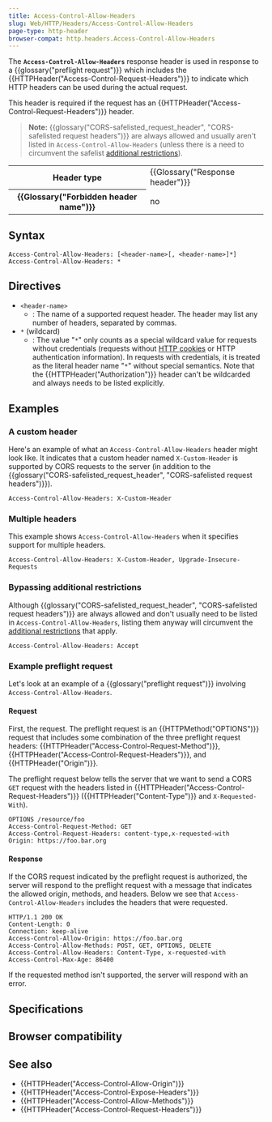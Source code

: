 ```yaml
---
title: Access-Control-Allow-Headers
slug: Web/HTTP/Headers/Access-Control-Allow-Headers
page-type: http-header
browser-compat: http.headers.Access-Control-Allow-Headers
---
```




The **`Access-Control-Allow-Headers`** response header is used in response to a {{glossary("preflight request")}} which includes the {{HTTPHeader("Access-Control-Request-Headers")}} to indicate which HTTP headers can be used during the actual request.

This header is required if the request has an {{HTTPHeader("Access-Control-Request-Headers")}} header.

> **Note:** {{glossary("CORS-safelisted_request_header", "CORS-safelisted request headers")}} are always allowed and usually aren't listed in `Access-Control-Allow-Headers` (unless there is a need to circumvent the safelist [additional restrictions](/Glossary/CORS-safelisted_request_header#additional_restrictions)).

<table class="properties">
  <tbody>
    <tr>
      <th scope="row">Header type</th>
      <td>{{Glossary("Response header")}}</td>
    </tr>
    <tr>
      <th scope="row">{{Glossary("Forbidden header name")}}</th>
      <td>no</td>
    </tr>
  </tbody>
</table>

## Syntax

```http
Access-Control-Allow-Headers: [<header-name>[, <header-name>]*]
Access-Control-Allow-Headers: *
```

## Directives

- `<header-name>`
  - : The name of a supported request header. The header may list any number of headers, separated by commas.
- `*` (wildcard)
  - : The value "`*`" only counts as a special wildcard value for requests without credentials (requests without [HTTP cookies](/Web/HTTP/Cookies) or HTTP authentication information). In requests with credentials, it is treated as the literal header name "`*`" without special semantics. Note that the {{HTTPHeader("Authorization")}} header can't be wildcarded and always needs to be listed explicitly.

## Examples

### A custom header

Here's an example of what an `Access-Control-Allow-Headers` header might look like. It indicates that a custom header named `X-Custom-Header` is supported by CORS requests to the server (in addition to the {{glossary("CORS-safelisted_request_header", "CORS-safelisted request headers")}}).

```http
Access-Control-Allow-Headers: X-Custom-Header
```

### Multiple headers

This example shows `Access-Control-Allow-Headers` when it specifies support for multiple headers.

```http
Access-Control-Allow-Headers: X-Custom-Header, Upgrade-Insecure-Requests
```

### Bypassing additional restrictions

Although {{glossary("CORS-safelisted_request_header", "CORS-safelisted request headers")}} are always allowed and don't usually need to be listed in `Access-Control-Allow-Headers`, listing them anyway will circumvent the [additional restrictions](/Glossary/CORS-safelisted_request_header#additional_restrictions) that apply.

```http
Access-Control-Allow-Headers: Accept
```

### Example preflight request

Let's look at an example of a {{glossary("preflight request")}} involving `Access-Control-Allow-Headers`.

#### Request

First, the request. The preflight request is an {{HTTPMethod("OPTIONS")}} request that includes some combination of the three preflight request headers: {{HTTPHeader("Access-Control-Request-Method")}}, {{HTTPHeader("Access-Control-Request-Headers")}}, and {{HTTPHeader("Origin")}}.

The preflight request below tells the server that we want to send a CORS `GET` request with the headers listed in {{HTTPHeader("Access-Control-Request-Headers")}} ({{HTTPHeader("Content-Type")}} and `X-Requested-With`).

```http
OPTIONS /resource/foo
Access-Control-Request-Method: GET
Access-Control-Request-Headers: content-type,x-requested-with
Origin: https://foo.bar.org
```

#### Response

If the CORS request indicated by the preflight request is authorized, the server will respond to the preflight request with a message that indicates the allowed origin, methods, and headers. Below we see that `Access-Control-Allow-Headers` includes the headers that were requested.

```http
HTTP/1.1 200 OK
Content-Length: 0
Connection: keep-alive
Access-Control-Allow-Origin: https://foo.bar.org
Access-Control-Allow-Methods: POST, GET, OPTIONS, DELETE
Access-Control-Allow-Headers: Content-Type, x-requested-with
Access-Control-Max-Age: 86400
```

If the requested method isn't supported, the server will respond with an error.

## Specifications



## Browser compatibility



## See also

- {{HTTPHeader("Access-Control-Allow-Origin")}}
- {{HTTPHeader("Access-Control-Expose-Headers")}}
- {{HTTPHeader("Access-Control-Allow-Methods")}}
- {{HTTPHeader("Access-Control-Request-Headers")}}
